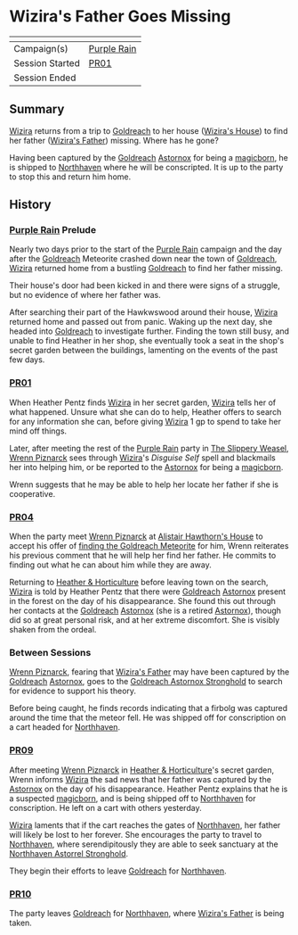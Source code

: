# Wizira's Father Goes Missing

| []() | |
| --- | --- |
| Campaign(s) | [Purple Rain](../purple-rain.md) |
| Session Started | [PR01](../sessions.md/PR01.md) |
| Session Ended | |

## Summary

[Wizira](../../../astarus/people/wizira.md) returns from a trip to [Goldreach](../../../astarus/civilisations/kingdom-of-astor/settlements/goldreach/README.md) to her house ([Wizira's House](../../../astarus/civilisations/kingdom-of-astor/settlements/goldreach/places/wiziras-house.md)) to find her father ([Wizira's Father](../../../astarus/people/wiziras-father.md)) missing. Where has he gone?

Having been captured by the [Goldreach](../../../astarus/civilisations/kingdom-of-astor/settlements/goldreach/README.md) [Astornox](../../../astarus/civilisations/kingdom-of-astor/organisations/astornox/astornox.md) for being a [magicborn](../../../astarus/civilisations/kingdom-of-astor/magicborn.md), he is shipped to [Northhaven](../../../astarus/places/cities/northhaven.md) where he will be conscripted. It is up to the party to stop this and return him home.

## History

### [Purple Rain](../purple-rain.md) Prelude

Nearly two days prior to the start of the [Purple Rain](../purple-rain.md) campaign and the day after the [Goldreach](../../../astarus/civilisations/kingdom-of-astor/settlements/goldreach/README.md) Meteorite crashed down near the town of [Goldreach](../../../astarus/civilisations/kingdom-of-astor/settlements/goldreach/README.md), [Wizira](../../../astarus/people/wizira.md) returned home from  a bustling [Goldreach](../../../astarus/civilisations/kingdom-of-astor/settlements/goldreach/README.md) to find her father missing.

Their house's door had been kicked in and there were signs of a struggle, but no evidence of where her father was.

After searching their part of the Hawkwswood around their house, [Wizira](../../../astarus/people/wizira.md) returned home and passed out from panic. Waking up the next day, she headed into [Goldreach](../../../astarus/civilisations/kingdom-of-astor/settlements/goldreach/README.md) to investigate further. Finding the town still busy, and unable to find Heather in her shop, she eventually took a seat in the shop's secret garden between the buildings, lamenting on the events of the past few days.

### [PR01](../sessions.md/PR01.md)

When Heather Pentz finds [Wizira](../../../astarus/people/wizira.md) in her secret garden, [Wizira](../../../astarus/people/wizira.md) tells her of what happened. Unsure what she can do to help, Heather offers to search for any information she can, before giving [Wizira](../../../astarus/people/wizira.md) 1 gp to spend to take her mind off things.

Later, after meeting the rest of the [Purple Rain](../purple-rain.md) party in [The Slippery Weasel](../../../astarus/civilisations/kingdom-of-astor/settlements/goldreach/places/the-slippery-weasel.md), [Wrenn Piznarck](../../../astarus/people/wrenn-piznarck.md) sees through [Wizira](../../../astarus/people/wizira.md)'s *Disguise Self* spell and blackmails her into helping him, or be reported to the [Astornox](../../../astarus/civilisations/kingdom-of-astor/organisations/astornox/astornox.md) for being a [magicborn](../../../astarus/civilisations/kingdom-of-astor/magicborn.md).

Wrenn suggests that he may be able to help her locate her father if she is cooperative.

### [PR04](../sessions.md/PR04.md)

When the party meet [Wrenn Piznarck](../../../astarus/people/wrenn-piznarck.md) at [Alistair Hawthorn's House](../../../astarus/civilisations/kingdom-of-astor/settlements/goldreach/places/alistair-hawthorns-house.md) to accept his offer of [finding the Goldreach Meteorite](finding-the-goldreach-meteorite.md) for him, Wrenn reiterates his previous comment that he will help her find her father. He commits to finding out what he can about him while they are away.

Returning to [Heather & Horticulture](../../../astarus/civilisations/kingdom-of-astor/settlements/goldreach/places/heather-and-horticulture.md) before leaving town on the search, [Wizira](../../../astarus/people/wizira.md) is told by Heather Pentz that there were [Goldreach](../../../astarus/civilisations/kingdom-of-astor/settlements/goldreach/README.md) [Astornox](../../../astarus/civilisations/kingdom-of-astor/organisations/astornox/astornox.md) present in the forest on the day of his disappearance. She found this out through her contacts at the [Goldreach](../../../astarus/civilisations/kingdom-of-astor/settlements/goldreach/README.md) [Astornox](../../../astarus/civilisations/kingdom-of-astor/organisations/astornox/astornox.md) (she is a retired [Astornox](../../../astarus/civilisations/kingdom-of-astor/organisations/astornox/astornox.md)), though did so at great personal risk, and at her extreme discomfort. She is visibly shaken from the ordeal.

### Between Sessions

[Wrenn Piznarck](../../../astarus/people/wrenn-piznarck.md), fearing that [Wizira's Father](../../../astarus/people/wiziras-father.md) may have been captured by the [Goldreach](../../../astarus/civilisations/kingdom-of-astor/settlements/goldreach/README.md) [Astornox](../../../astarus/civilisations/kingdom-of-astor/organisations/astornox/astornox.md), goes to the [Goldreach Astornox Stronghold](../../../astarus/civilisations/kingdom-of-astor/settlements/goldreach/places/goldreach-astornox-stronghold.md) to search for evidence to support his theory.

Before being caught, he finds records indicating that a firbolg was captured around the time that the meteor fell. He was shipped off for conscription on a cart headed for [Northhaven](../../../astarus/places/cities/northhaven.md).

### [PR09](../sessions.md/PR09.md)

After meeting [Wrenn Piznarck](../../../astarus/people/wrenn-piznarck.md) in [Heather & Horticulture](../../../astarus/civilisations/kingdom-of-astor/settlements/goldreach/places/heather-and-horticulture.md)'s secret garden, Wrenn informs [Wizira](../../../astarus/people/wizira.md) the sad news that her father was captured by the [Astornox](../../../astarus/civilisations/kingdom-of-astor/organisations/astornox/astornox.md) on the day of his disappearance. Heather Pentz explains that he is a suspected [magicborn](../../../astarus/civilisations/kingdom-of-astor/magicborn.md), and is being shipped off to [Northhaven](../../../astarus/places/cities/northhaven.md) for conscription. He left on a cart with others yesterday.

[Wizira](../../../astarus/people/wizira.md) laments that if the cart reaches the gates of [Northhaven](../../../astarus/places/cities/northhaven.md), her father will likely be lost to her forever. She encourages the party to travel to [Northhaven](../../../astarus/places/cities/northhaven.md), where serendipitously they are able to seek sanctuary at the [Northhaven Astorrel Stronghold](../../../astarus/places/strongholds/northhaven-astorrel-stronghold.md).

They begin their efforts to leave [Goldreach](../../../astarus/civilisations/kingdom-of-astor/settlements/goldreach/README.md) for [Northhaven](../../../astarus/places/cities/northhaven.md).

### [PR10](../sessions.md/PR10.md)

The party leaves [Goldreach](../../../astarus/civilisations/kingdom-of-astor/settlements/goldreach/README.md) for [Northhaven](../../../astarus/places/cities/northhaven.md), where [Wizira's Father](../../../astarus/people/wiziras-father.md) is being taken.
